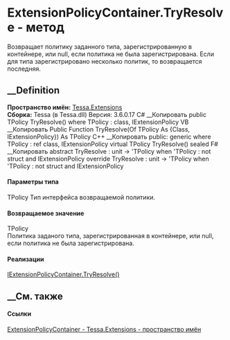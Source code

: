 # ExtensionPolicyContainer.TryResolve<TPolicy> \- метод
Возвращает политику заданного типа, зарегистрированную в контейнере, или null,
если политика не была зарегистрирована. Если для типа зарегистрировано
несколько политик, то возвращается последняя.
## __Definition
 **Пространство имён:** [Tessa.Extensions](N_Tessa_Extensions.htm)  
 **Сборка:** Tessa (в Tessa.dll) Версия: 3.6.0.17
C# __Копировать
     public TPolicy TryResolve<TPolicy>()
    where TPolicy : class, IExtensionPolicy
VB __Копировать
     Public Function TryResolve(Of TPolicy As {Class, IExtensionPolicy}) As TPolicy
C++ __Копировать
     public:
    generic<typename TPolicy>
    where TPolicy : ref class, IExtensionPolicy
    virtual TPolicy TryResolve() sealed
F# __Копировать
     abstract TryResolve : unit -> 'TPolicy  when 'TPolicy : not struct and IExtensionPolicy
    override TryResolve : unit -> 'TPolicy  when 'TPolicy : not struct and IExtensionPolicy
#### Параметры типа
TPolicy
    Тип интерфейса возвращаемой политики.
#### Возвращаемое значение
TPolicy  
Политика заданого типа, зарегистрированная в контейнере, или null, если
политика не была зарегистрирована.
#### Реализации
[IExtensionPolicyContainer.TryResolve<TPolicy>()](M_Tessa_Extensions_IExtensionPolicyContainer_TryResolve__1.htm)  
##  __См. также
#### Ссылки
[ExtensionPolicyContainer - ](T_Tessa_Extensions_ExtensionPolicyContainer.htm)
[Tessa.Extensions - пространство имён](N_Tessa_Extensions.htm)
